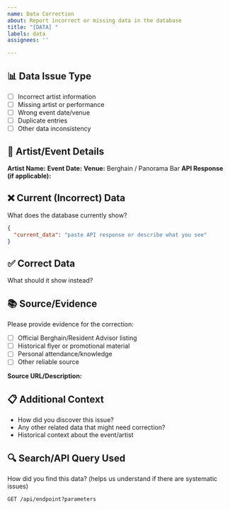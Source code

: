 ```yaml
---
name: Data Correction
about: Report incorrect or missing data in the database
title: "[DATA] "
labels: data
assignees: ''

---
```


## 📊 Data Issue Type
- [ ] Incorrect artist information
- [ ] Missing artist or performance
- [ ] Wrong event date/venue
- [ ] Duplicate entries
- [ ] Other data inconsistency

## 🎵 Artist/Event Details
**Artist Name:** 
**Event Date:** 
**Venue:** Berghain / Panorama Bar
**API Response (if applicable):**

## ❌ Current (Incorrect) Data
What does the database currently show?

```json
{
  "current_data": "paste API response or describe what you see"
}
```

## ✅ Correct Data
What should it show instead?

## 📚 Source/Evidence
Please provide evidence for the correction:
- [ ] Official Berghain/Resident Advisor listing
- [ ] Historical flyer or promotional material
- [ ] Personal attendance/knowledge
- [ ] Other reliable source

**Source URL/Description:**

## 📋 Additional Context
- How did you discover this issue?
- Any other related data that might need correction?
- Historical context about the event/artist

## 🔍 Search/API Query Used
How did you find this data? (helps us understand if there are systematic issues)

```http
GET /api/endpoint?parameters
```
